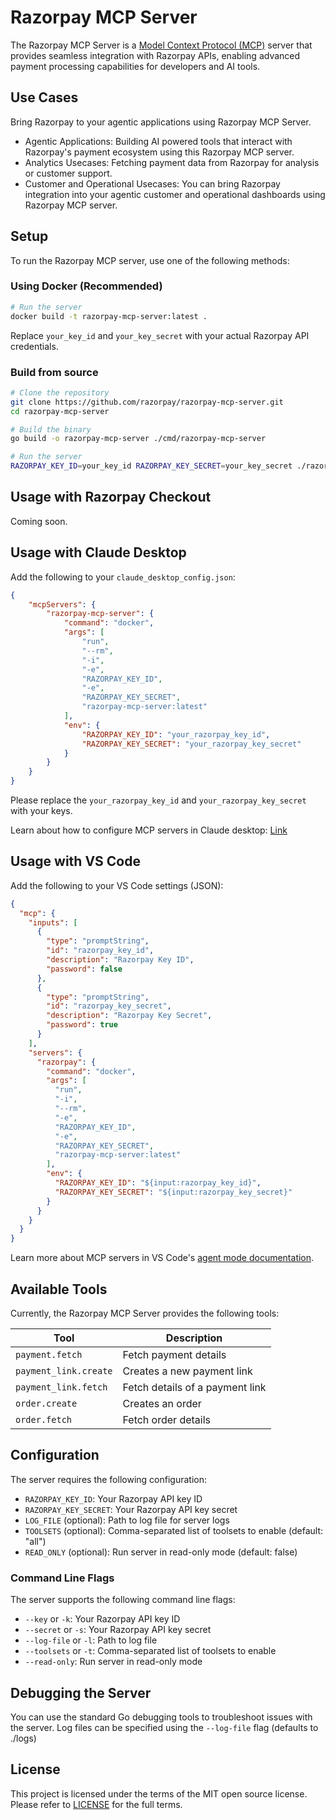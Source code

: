 # Razorpay MCP Server

The Razorpay MCP Server is a [Model Context Protocol (MCP)](https://modelcontextprotocol.io/introduction) server that provides seamless integration with Razorpay APIs, enabling advanced payment processing capabilities for developers and AI tools.

## Use Cases 
Bring Razorpay to your agentic applications using Razorpay MCP Server.

- Agentic Applications: Building AI powered tools that interact with Razorpay's payment ecosystem using this Razorpay MCP server.
- Analytics Usecases: Fetching payment data from Razorpay for analysis or customer support.
- Customer and Operational Usecases: You can bring Razorpay integration into your agentic customer and operational dashboards using Razorpay MCP server.

## Setup

To run the Razorpay MCP server, use one of the following methods:

### Using Docker (Recommended)

```bash
# Run the server
docker build -t razorpay-mcp-server:latest .
```

Replace `your_key_id` and `your_key_secret` with your actual Razorpay API credentials.

### Build from source

```bash
# Clone the repository
git clone https://github.com/razorpay/razorpay-mcp-server.git
cd razorpay-mcp-server

# Build the binary
go build -o razorpay-mcp-server ./cmd/razorpay-mcp-server

# Run the server
RAZORPAY_KEY_ID=your_key_id RAZORPAY_KEY_SECRET=your_key_secret ./razorpay-mcp-server stdio
```

## Usage with Razorpay Checkout
Coming soon.

## Usage with Claude Desktop

Add the following to your `claude_desktop_config.json`:

```json
{
    "mcpServers": {
        "razorpay-mcp-server": {
            "command": "docker",
            "args": [
                "run",
                "--rm",
                "-i",
                "-e",
                "RAZORPAY_KEY_ID",
                "-e",
                "RAZORPAY_KEY_SECRET",
                "razorpay-mcp-server:latest"
            ],
            "env": {
                "RAZORPAY_KEY_ID": "your_razorpay_key_id",
                "RAZORPAY_KEY_SECRET": "your_razorpay_key_secret"
            }
        }
    }
}
```

Please replace the `your_razorpay_key_id` and `your_razorpay_key_secret` with your keys.

Learn about how to configure MCP servers in Claude desktop: [Link](https://modelcontextprotocol.io/quickstart/user)

## Usage with VS Code

Add the following to your VS Code settings (JSON):

```json
{
  "mcp": {
    "inputs": [
      {
        "type": "promptString",
        "id": "razorpay_key_id",
        "description": "Razorpay Key ID",
        "password": false
      },
      {
        "type": "promptString",
        "id": "razorpay_key_secret",
        "description": "Razorpay Key Secret",
        "password": true
      }
    ],
    "servers": {
      "razorpay": {
        "command": "docker",
        "args": [
          "run",
          "-i",
          "--rm",
          "-e",
          "RAZORPAY_KEY_ID",
          "-e",
          "RAZORPAY_KEY_SECRET",
          "razorpay-mcp-server:latest"
        ],
        "env": {
          "RAZORPAY_KEY_ID": "${input:razorpay_key_id}",
          "RAZORPAY_KEY_SECRET": "${input:razorpay_key_secret}"
        }
      }
    }
  }
}
```

Learn more about MCP servers in VS Code's [agent mode documentation](https://code.visualstudio.com/docs/copilot/chat/mcp-servers).

## Available Tools

Currently, the Razorpay MCP Server provides the following tools:

| Tool                  | Description                           |
|-----------------------|---------------------------------------|
| `payment.fetch`       | Fetch payment details                 |
| `payment_link.create` | Creates a new payment link            |
| `payment_link.fetch`  | Fetch details of a payment link       |
| `order.create`        | Creates an order                      |
| `order.fetch`         | Fetch order details                   |

## Configuration

The server requires the following configuration:

- `RAZORPAY_KEY_ID`: Your Razorpay API key ID
- `RAZORPAY_KEY_SECRET`: Your Razorpay API key secret
- `LOG_FILE` (optional): Path to log file for server logs
- `TOOLSETS` (optional): Comma-separated list of toolsets to enable (default: "all")
- `READ_ONLY` (optional): Run server in read-only mode (default: false)

### Command Line Flags

The server supports the following command line flags:

- `--key` or `-k`: Your Razorpay API key ID
- `--secret` or `-s`: Your Razorpay API key secret
- `--log-file` or `-l`: Path to log file
- `--toolsets` or `-t`: Comma-separated list of toolsets to enable
- `--read-only`: Run server in read-only mode

## Debugging the Server

You can use the standard Go debugging tools to troubleshoot issues with the server. Log files can be specified using the `--log-file` flag (defaults to ./logs)

## License

This project is licensed under the terms of the MIT open source license. Please refer to [LICENSE](./LICENSE) for the full terms.
